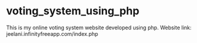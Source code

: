 # voting_system_using_php
This is my online voting system website developed using php.
Website link:
jeelani.infinityfreeapp.com/index.php
